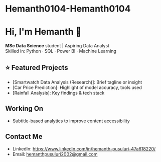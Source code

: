 # Hemanth0104-Hemanth0104

# Hi, I'm Hemanth 👋
**MSc Data Science** student | Aspiring Data Analyst  
Skilled in: Python · SQL · Power BI · Machine Learning

## ⭐ Featured Projects
- [Smartwatch Data Analysis (Research)]: Brief tagline or insight
- [Car Price Prediction]: Highlight of model accuracy, tools used
- [Rainfall Analysis]: Key findings & tech stack

##  Working On
- Subtitle-based analytics to improve content accessibility

##  Contact Me
- LinkedIn: https://www.linkedin.com/in/hemanth-pusuluri-47a618220/
- Email: hemanthpusuluri2002@gmail.com
